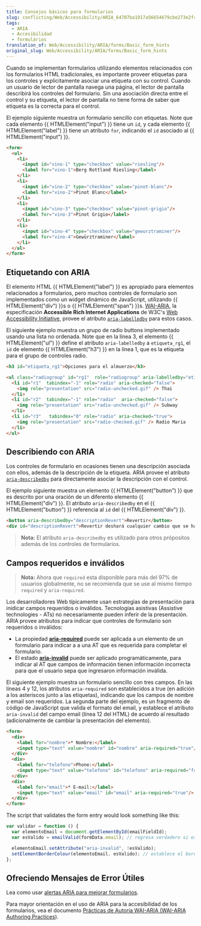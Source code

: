 ```yaml
---
title: Consejos básicos para formularios
slug: conflicting/Web/Accessibility/ARIA_64707ba1917a56654679cbe273e2f4ea
tags:
  - ARIA
  - Accesibilidad
  - formulários
translation_of: Web/Accessibility/ARIA/forms/Basic_form_hints
original_slug: Web/Accessibility/ARIA/forms/Basic_form_hints
---
```


Cuando se implementan formularios utilizando elementos relacionados con los formularios HTML tradicionales, es importante proveer etiquetas para los controles y explicitamente asociar una etiqueta con su control. Cuando un usuario de lector de pantalla navega una página, el lector de pantalla describirá los controles del formulario. Sin una asociación directa entre el control y su etiqueta, el lector de pantalla no tiene forma de saber que etiqueta es la correcta para el control.

El ejemplo siguiente muestra un formulario sencillo con etiquetas. Note que cada elemento {{ HTMLElement("input") }} tiene un `id`, y cada elemento {{ HTMLElement("label") }} tiene un atributo `for`, indicando el `id` asociado al {{ HTMLElement("input") }}.

```html
<form>
  <ul>
    <li>
      <input id="vino-1" type="checkbox" value="riesling"/>
      <label for="vino-1">Berg Rottland Riesling</label>
    </li>
    <li>
      <input id="vino-2" type="checkbox" value="pinot-blanc"/>
      <label for="vino-2">Pinot Blanc</label>
    </li>
    <li>
      <input id="vino-3" type="checkbox" value="pinot-grigio"/>
      <label for="vino-3">Pinot Grigio</label>
    </li>
    <li>
      <input id="vino-4" type="checkbox" value="gewurztraminer"/>
      <label for="vino-4">Gewürztraminer</label>
    </li>
  </ul>
</form>
```

## Etiquetando con ARIA

El elemento HTML {{ HTMLElement("label") }} es apropiado para elementos relacionados a formularios, pero muchos controles de formulario son implementados como un widget dinámico de JavaScript, utilizando {{ HTMLElement("div") }}s o {{ HTMLElement("span") }}s. [WAI-ARIA](https://www.w3.org/WAI/standards-guidelines/aria/), la especificación **Accessible Rich Internet Applications** de W3C's [Web Accessibility Initiative](http://www.w3.org/WAI/), provee el atributo [`aria-labelledby`](http://www.w3.org/TR/2010/WD-wai-aria-20100916/states_and_properties#aria-labelledby) para estos casos.

El siguiente ejemplo muestra un grupo de radio buttons implementado usando una lista no ordenada. Note que en la línea 3, el elemento {{ HTMLElement("ul") }} define el atributo `aria-labelledby` a `etiqueta_rg1`, el `id` de elemento {{ HTMLElement("h3") }} en la línea 1, que es la etiqueta para el grupo de controles radio.

```html
<h3 id="etiqueta_rg1">Opciones para el almuerzo</h3>

<ul class="radiogroup" id="rg1"  role="radiogroup" aria-labelledby="etiqueta_rg1">
  <li id="r1"  tabindex="-1" role="radio" aria-checked="false">
    <img role="presentation" src="radio-unchecked.gif" /> Thai
  </li>
  <li id="r2"  tabindex="-1" role="radio"  aria-checked="false">
    <img role="presentation" src="radio-unchecked.gif" /> Subway
  </li>
  <li id="r3"   tabindex="0" role="radio" aria-checked="true">
    <img role="presentation" src="radio-checked.gif" /> Radio Maria
  </li>
</ul>
```

## Describiendo con ARIA

Los controles de formulario en ocasiones tienen una descripción asociada con ellos, además de la descripción de la etiqueta. ARIA provee el atributo [`aria-describedby`](http://www.w3.org/TR/2010/WD-wai-aria-20100916/states_and_properties#aria-describedby) para directamente asociar la descripción con el control.

El ejemplo siguiente muestra un elemento {{ HTMLElement("button") }} que es descrito por una oración de un diferento elemento {{ HTMLElement("div") }}. El atributo `aria-describedby` en el {{ HTMLElement("button") }} referencia al `id` del {{ HTMLElement("div") }}.

```html
<button aria-describedby="descriptionRevert">Revertir</button>
<div id="descriptionRevert">Revertir deshará cualquier cambio que se haya hecho desde la última que se guardo.</div>
```

> **Nota:** El atributo `aria-describedby` es utilizado para otros própositos además de los controles de formularios.

## Campos requeridos e inválidos

> **Nota:** Ahora que `required` esta disponible para más del 97% de usuarios globalmente, no se recomienda que se use al mismo tiempo `required` y `aria-required`.

Los desarrolladores Web típicamente usan estrategias de presentación para inidicar campos requeridos o inválidos. Tecnologías asistivas (Assistive technologies - ATs) no necesariamente pueden inferir de la presentación. ARIA provee atributos para indicar que controles de formulario son requeridos o inválidos:

- La propiedad [**aria-required**](http://www.w3.org/TR/2010/WD-wai-aria-20100916/states_and_properties#aria-required) puede ser aplicada a un elemento de un formulario para indicar a a una AT que es requerida para completar el formulario.
- El estado [**aria-invalid**](http://www.w3.org/TR/2010/WD-wai-aria-20100916/states_and_properties#aria-invalid) puede ser aplicado programáticamente, para indicar al AT que campos de información tienen información incorrecta para que el usuario sepa que ingresaron información inválida.

El siguiente ejemplo muestra un formulario sencillo con tres campos. En las líneas 4 y 12, los atributos `aria-required` son establecidos a true (en adición a los asteriscos junto a las etiquetas), indicando que los campos de nombre y email son requeridos. La segunda parte del ejemplo, es un fragmento de código de JavaScript que valida el formato del email, y establece el atributo `aria-invalid` del campo email (línea 12 del HTML) de acuerdo al resultado (adicionalmente de cambiar la presentación del elemento).

```html
<form>
  <div>
    <label for="nombre">* Nombre:</label>
    <input type="text" value="nombre" id="nombre" aria-required="true"/>
  </div>
  <div>
    <label for="telefono">Phone:</label>
    <input type="text" value="telefono" id="telefono" aria-required="false"/>
  </div>
  <div>
    <label for="email">* E-mail:</label>
    <input type="text" value="email" id="email" aria-required="true"/>
  </div>
</form>
```

The script that validates the form entry would look something like this:

```js
var validar = function () {
  var elementoEmail = document.getElementById(emailFieldId);
  var esValido = emailValid(formData.email); // regresa verdadero si es válido, de otro modo devuelve falso.

  elementoEmail.setAttribute("aria-invalid", !esValido);
  setElementBorderColour(elementoEmail, esValido); // establece el borde de color rojo si el segundo argumento es falso
};
```

## Ofreciendo Mensajes de Error Útiles

Lea como usar [alertas ARIA para mejorar formularios](/es/docs/aria/forms/alerts).

Para mayor orientación en el uso de ARIA para la accesibilidad de los formularios, vea el documento [Prácticas de Autoria WAI-ARIA (WAI-ARIA Authoring Practices](http://www.w3.org/TR/wai-aria-practices/)).
